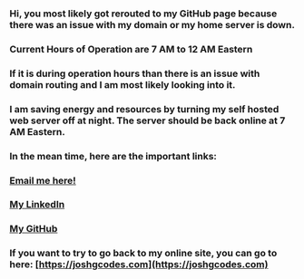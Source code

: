 ### Hi, you most likely got rerouted to my GitHub page because there was an issue with my domain or my home server is down.

### Current Hours of Operation are 7 AM to 12 AM Eastern
### If it is during operation hours than there is an issue with domain routing and I am most likely looking into it.
### I am saving energy and resources by turning my self hosted web server off at night. The server should be back online at 7 AM Eastern.

### In the mean time, here are the important links:

### [Email me here!](mailto:josh.g.codes@gmail.com)
### [My LinkedIn](https://linkedin.com/in/josh-g-codes)
### [My GitHub](https://github.com/gradytrain)

### If you want to try to go back to my online site, you can go to here: [https://joshgcodes.com](https://joshgcodes.com)
